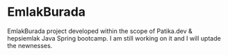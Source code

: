 # EmlakBurada
EmlakBurada project developed within the scope of Patika.dev & hepsiemlak Java Spring bootcamp. I am still working on it and I will uptade the newnesses. 
